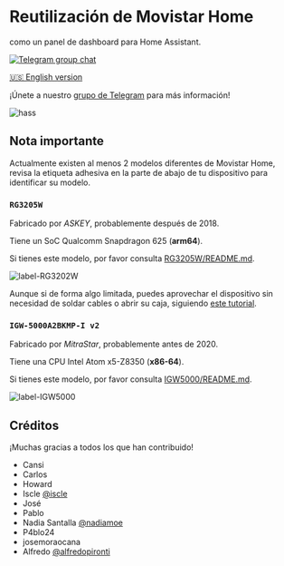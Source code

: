 # Reutilización de Movistar Home

como un panel de dashboard para Home Assistant.

[![Telegram group chat](https://img.shields.io/badge/Telegram-Group-blue.svg?logo=telegram)](https://t.me/movistar_home_hacking)

[🇺🇸 English version](README.en.md)

¡Únete a nuestro [grupo de Telegram](https://t.me/movistar_home_hacking) para más información!

![hass](img/hass.jpg)

## Nota importante

Actualmente existen al menos 2 modelos diferentes de Movistar Home, revisa la etiqueta adhesiva en la parte de abajo de tu dispositivo para identificar su modelo.

### `RG3205W`

Fabricado por _ASKEY_, probablemente después de 2018.

Tiene un SoC Qualcomm Snapdragon 625 (**arm64**).

Si tienes este modelo, por favor consulta [RG3205W/README.md](RG3205W/README.md).

![label-RG3202W](img/label-RG3205W.jpg)

Aunque si de forma algo limitada, puedes aprovechar el dispositivo sin necesidad de soldar cables o abrir su caja, siguiendo [este tutorial](RG3205W/rev5_howto.es.md).

### `IGW-5000A2BKMP-I v2`

Fabricado por _MitraStar_, probablemente antes de 2020.

Tiene una CPU Intel Atom x5-Z8350 (**x86-64**).

Si tienes este modelo, por favor consulta [IGW5000/README.md](IGW5000/README.md).

![label-IGW5000](img/label-IGW5000.jpg)

## Créditos

¡Muchas gracias a todos los que han contribuido!

- Cansi
- Carlos
- Howard
- Iscle [@iscle](https://github.com/iscle)
- José
- Pablo
- Nadia Santalla [@nadiamoe](https://github.com/nadiamoe)
- P4blo24
- josemoraocana
- Alfredo [@alfredopironti](https://github.com/alfredopironti)
